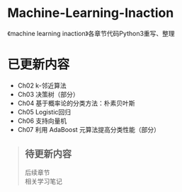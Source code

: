 # Machine-Learning-Inaction
《machine learning inaction》各章节代码Python3重写、整理
# 已更新内容
* Ch02 k-邻近算法
* Ch03 决策树（部分）
* Ch04 基于概率论的分类方法：朴素贝叶斯
* Ch05 Logistic回归
* Ch06 支持向量机
* Ch07 利用 AdaBoost 元算法提高分类性能（部分）

> ## 待更新内容  
> 后续章节  
> 相关学习笔记
